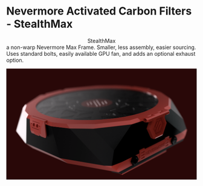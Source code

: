 # Nevermore Activated Carbon Filters - StealthMax

<div align="center">StealthMax</div>
a non-warp Nevermore Max Frame. Smaller, less assembly, easier sourcing. Uses standard bolts, easily available GPU fan, and adds an optional exhaust option.

![StealthMax](./StealthMax.png)
